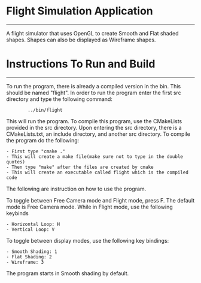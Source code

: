 # Flight Simulation Application
---
A flight simulator that uses OpenGL to create Smooth and Flat shaded shapes. Shapes can also be displayed as Wireframe shapes.

# Instructions To Run and Build
---

To run the program, there is already a compiled version in the bin. This should be named "flight".
In order to run the program enter the first src directory and type the following command:

			../bin/flight

This will run the program. To compile this program, use the CMakeLists provided in the src directory.
Upon entering the src directory, there is a CMakeLists.txt, an include directory, and another src directory.
To compile the program do the following:

	- First type "cmake ."
	- This will create a make file(make sure not to type in the double quotes)
	- Then type "make" after the files are created by cmake
	- This will create an executable called flight which is the compiled code

The following are instruction on how to use the program.

To toggle between Free Camera mode and Flight mode, press F. The default mode is Free Camera mode. While in Flight mode, use the following keybinds

    - Horizontal Loop: H
    - Vertical Loop: V

To toggle between display modes, use the following key bindings:

    - Smooth Shading: 1
    - Flat Shading: 2
    - Wireframe: 3
    
The program starts in Smooth shading by default.

